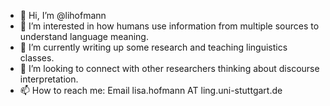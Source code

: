 - 👋 Hi, I’m @lihofmann
- 👀 I’m interested in how humans use information from multiple sources to understand language meaning.
- 🌱 I’m currently writing up some research and teaching linguistics classes.
- 💞️ I’m looking to connect with other researchers thinking about discourse interpretation.
- 📫 How to reach me: Email lisa.hofmann AT ling.uni-stuttgart.de
